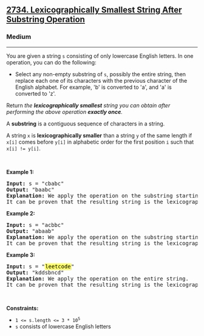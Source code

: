 <h2><a href="https://leetcode.com/problems/lexicographically-smallest-string-after-substring-operation/">2734. Lexicographically Smallest String After Substring Operation</a></h2><h3>Medium</h3><hr><div><p>You are given a string <code>s</code> consisting of only lowercase English letters. In one operation, you can do the following:</p>

<ul>
	<li>Select any non-empty substring of <code>s</code>, possibly the entire string, then replace each one of its characters with the previous character of the English alphabet. For example, 'b' is converted to 'a', and 'a' is converted to 'z'.</li>
</ul>

<p>Return <em>the <strong>lexicographically smallest</strong> string you can obtain after performing the above operation <strong>exactly once</strong>.</em></p>

<p>A <strong>substring</strong> is a contiguous sequence of characters in a string.</p>
A string <code>x</code> is <strong>lexicographically smaller</strong> than a string <code>y</code> of the same length if <code>x[i]</code> comes before <code>y[i]</code> in alphabetic order for the first position <code>i</code> such that <code>x[i] != y[i]</code>.
<p>&nbsp;</p>
<p><strong class="example">Example 1:</strong></p>

<pre><strong>Input:</strong> s = "cbabc"
<strong>Output:</strong> "baabc"
<strong>Explanation:</strong> We apply the operation on the substring starting at index 0, and ending at index 1 inclusive. 
It can be proven that the resulting string is the lexicographically smallest. 
</pre>

<p><strong class="example">Example 2:</strong></p>

<pre><strong>Input:</strong> s = "acbbc"
<strong>Output:</strong> "abaab"
<strong>Explanation:</strong> We apply the operation on the substring starting at index 1, and ending at index 4 inclusive. 
It can be proven that the resulting string is the lexicographically smallest. 
</pre>

<p><strong class="example">Example 3:</strong></p>

<pre><strong>Input:</strong> s = "<em class="Highlight" match="leetcode*" loopnumber="508718736" style="padding: 1px; box-shadow: rgb(229, 229, 229) 1px 1px; border-radius: 3px; -webkit-print-color-adjust: exact; background-color: rgb(255, 255, 102); color: rgb(0, 0, 0); font-style: inherit; --darkreader-inline-boxshadow: #272a2c 1px 1px; --darkreader-inline-bgcolor: #6b6b00; --darkreader-inline-color: #e8e6e3;" data-darkreader-inline-boxshadow="" data-darkreader-inline-bgcolor="" data-darkreader-inline-color="">leetcode</em>"
<strong>Output:</strong> "kddsbncd"
<strong>Explanation:</strong> We apply the operation on the entire string. 
It can be proven that the resulting string is the lexicographically smallest. 
</pre>

<p>&nbsp;</p>
<p><strong>Constraints:</strong></p>

<ul>
	<li><code>1 &lt;= s.length &lt;= 3 * 10<sup>5</sup></code></li>
	<li><code>s</code> consists of lowercase English letters</li>
</ul>
</div>